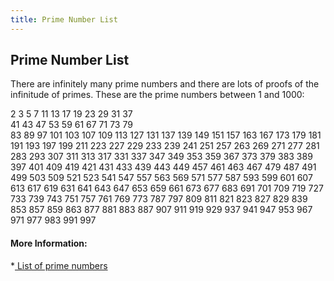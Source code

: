```yaml
---
title: Prime Number List
---
```

## Prime Number List

There are infinitely many prime numbers and there are lots of proofs of the infinitude of primes. These are the prime numbers between 1 and 1000:
 
2	3	5	7	11	13	17	19	23	29  31	37	
41	43	47	53	59	61	67	71  73	79	
83	89	97	101	103	107	109	113 127	131	
137	139	149	151	157	163	167	173 179	181	
191	193	197	199	211	223	227	229 233	239	
241	251	257	263	269	271	277	281 283	293	
307	311	313	317	331	337	347	349 353	359	
367	373	379	383	389	397	401	409 419	421	
431	433	439	443	449	457	461	463 467	479	
487	491	499	503	509	521	523	541 547	557	
563	569	571	577	587	593	599	601 607	613	
617	619	631	641	643	647	653	659 661	673	
677	683	691	701	709	719	727	733 739	743	
751	757	761	769	773	787	797	809 811	821	
823	827	829	839	853	857	859	863 877	881	
883	887	907	911	919	929	937	941 947	953	
967	971	977	983	991	997

#### More Information:

*[ List of prime numbers](https://en.wikipedia.org/wiki/List_of_prime_numbers)
